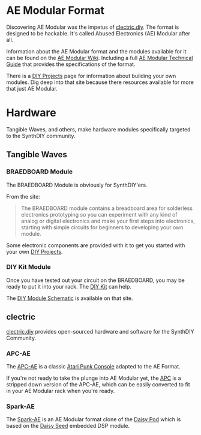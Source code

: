 # AE Modular Format

Discovering AE Modular was the impetus of [clectric.diy](https://clectric.diy). The format is designed to be hackable. It's called Abused Electronics (AE) Modular after all.

Information about the AE Modular format and the modules available for it can be found on the [AE Modular Wiki](https://wiki.aemodular.com/). Including a full [AE Modular Technical Guide](https://wiki.aemodular.com/#/diy/aemodular-technical-guide.md) that provides the specifications of the format.

There is a [DIY Projects](https://wiki.aemodular.com/#/diy) page for information about building your own modules. Dig deep into that site because there resources available for more that just AE Modular.

# Hardware

Tangible Waves, and others, make hardware modules specifically targeted to the SynthDIY community.

## Tangible Waves

### BRAEDBOARD Module

The BRAEDBOARD Module is obviously for SynthDIY'ers.

From the site:
> The BRAEDBOARD module contains a breadboard area for solderless electronics prototyping so you can experiment with any kind of analog or digital electronics and make your first steps into electronics, starting with simple circuits for beginners to developing your own module.

Some electronic components are provided with it to get you started with your own [DIY Projects](https://wiki.aemodular.com/#/diy).

### DIY Kit Module

Once you have tested out your circuit on the BRAEDBOARD, you may be ready to put it into your rack. The [DIY Kit](https://wiki.aemodular.com/#/modules/diy-kit) can help.

The [DIY Module Schematic](source/DIY-Kit/DIY-module-schematic.pdf) is available on that site.

## clectric

[clectric.diy](https://clectric.diy) provides open-sourced hardware and software for the SynthDIY Community.

### APC-AE

The [APC-AE](https://clectric.diy/APC-AE) is a classic [Atari Punk Console](https://sdiy.info/wiki/Atari_Punk_Console) adapted to the AE Format.

If you're not ready to take the plunge into AE Modular yet, the [APC](https://clectric.diy/APC) is a stripped down version of the APC-AE, which can be easily converted to fit in your AE Modular rack when you're ready.

### Spark-AE

The [Spark-AE](https://clectric.diy/Spark-AE) is an AE Modular format clone of the [Daisy Pod](https://daisy.audio/product/Daisy-Pod/) which is based on the [Daisy Seed](https://daisy.audio/hardware/Seed/) embedded DSP module.
